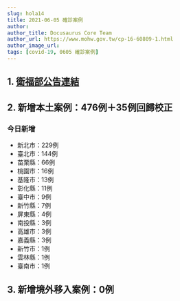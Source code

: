 ```yaml
---
slug: hola14
title: 2021-06-05 確診案例
author: 
author_title: Docusaurus Core Team
author_url: https://www.mohw.gov.tw/cp-16-60809-1.html
author_image_url: 
tags: [covid-19, 0605 確診案例]
---
```


## 1. [衛福部公告連結](https://www.cdc.gov.tw/Bulletin/Detail/BNtnNefG-RoQT5bNM5KRfg?typeid=9)

## 2. 新增本土案例：476例＋35例回歸校正

### 今日新增
* 新北市：229例
* 臺北市：144例
* 苗栗縣：66例
* 桃園市：16例
* 基隆市：13例
* 彰化縣：11例
* 臺中市：9例
* 新竹縣：7例
* 屏東縣：4例
* 南投縣：3例
* 高雄市：3例
* 嘉義縣：3例
* 新竹市：1例
* 雲林縣：1例
* 臺南市：1例

## 3. 新增境外移入案例：0例

